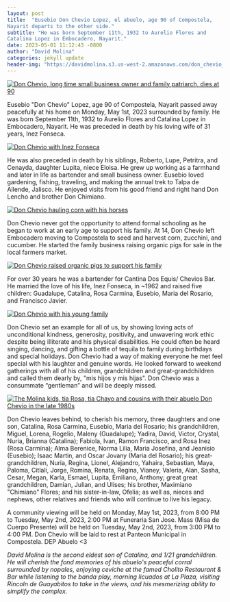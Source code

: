 ```yaml
---
layout: post
title:  "Eusebio Don Chevio Lopez, el abuelo, age 90 of Compostela,
Nayarit departs to the other side."
subtitle: "He was born September 11th, 1932 to Aurelio Flores and
Catalina Lopez in Embocadero, Nayarit."
date: 2023-05-01 11:12:43 -0800
author: "David Molina"
categories: jekyll update
header-img: "https://davidmolina.s3.us-west-2.amazonaws.com/don_chevio_lopez_headshot_large.jpeg"
---
```


<a href="#">
    <img src="https://davidmolina.s3.us-west-2.amazonaws.com/don_chevio_lopez_headshot_large.jpeg" alt="Don Chevio, long time small business owner and family patriarch, dies at 90">
</a>

Eusebio "Don Chevio" Lopez, age 90 of Compostela, Nayarit
passed away peacefully at his home on Monday, May 1st, 2023
surrounded by family. He was born September 11th, 1932 to Aurelio
Flores and Catalina Lopez in Embocadero, Nayarit. He was preceded in
death by his loving wife of 31 years, Inez Fonseca.

<a href="#">
    <img src="https://davidmolina.s3.us-west-2.amazonaws.com/inez_fonseca_eusebio_chevio_lopez.jpeg" alt="Don Chevio with Inez Fonseca">
</a>

He was also preceded in death by his siblings, Roberto, Lupe, Petritra, and
Cenayda, daughter Lupita, niece Eloisa. He grew up working as a
farmhand and later in life as bartender and small business owner.
Eusebio loved gardening, fishing, traveling, and making the annual
trek to Talpa de Allende, Jalisco. He enjoyed visits from his good
friend and right hand Don Lencho and brother Don Chimiano.

<a href="#">
    <img src="https://davidmolina.s3.us-west-2.amazonaws.com/don_chevio_lopez_hauling_corn_with_horses.jpeg" alt="Don Chevio hauling corn with his horses">
</a>

Don Chevio never got the opportunity to attend formal schooling as he
began to work at an early age to support his family. At 14, Don
Chevio left Embocadero moving to Compostela to seed and harvest corn,
zucchini, and cucumber. He started the family business raising
organic pigs for sale in the local farmers market.

<a href="#">
    <img src="https://davidmolina.s3.us-west-2.amazonaws.com/eusebio_small_business.jpeg" alt="Don Chevio raised organic pigs to support his family">
</a>

For over 30 years he was a bartender for Cantina Dos Equis/ Chevios Bar. He married the love of his life, Inez Fonseca, in ~1962 and raised five children:
Guadalupe, Catalina, Rosa Carmina, Eusebio, Maria del Rosario, and
Francisco Javier.

<a href="#">
    <img src="https://davidmolina.s3.us-west-2.amazonaws.com/don_chevio_portrait_young_children.jpeg" alt="Don Chevio with his young family">
</a>

Don Chevio set an example for all of us, by showing loving acts of unconditional kindness, generosity, positivity, and unwavering work ethic despite being illiterate and his physical disabilities. He could often be heard singing, dancing, and gifting a bottle of tequila to family during birthdays and special holidays. Don Chevio had a way of making everyone he met feel special with his laughter and genuine words. He looked forward to weekend gatherings with all of his children, grandchildren and great-grandchildren and called them dearly by, "mis hijos y mis hijas". Don Chevio was a consummate “gentleman” and will be deeply missed.

<a href="#">
    <img src="https://davidmolina.s3.us-west-2.amazonaws.com/don_chevio_david_victor.jpeg" alt="The Molina kids, tia Rosa, tia Chayo and cousins with their abuelo Don Chevio in the late 1980s">
</a>

Don Chevio leaves behind, to cherish his memory, three daughters and one son, Catalina, Rosa Carmina, Eusebio, Maria del Rosario; his grandchildren, Miguel, Lorena, Rogelio, Maleny (Guadalupe); Yadira, David, Victor, Crystal, Nuria, Brianna (Catalina); Fabiola, Ivan, Ramon Francisco, and Rosa Inez (Rosa Carmina); Alma Berenice, Norma Lilia, Maria Josefina, and Jeanisio (Eusebio); Isaac Martin, and Oscar Jovany (Maria del Rosario); his great-grandchildren, Nuria, Regina, Lionel, Alejandro, Yahaira, Sebastian, Maya, Paloma, Citlali, Jorge, Romina, Renata, Regina, Vianey, Valeria, Alan, Sasha, Cesar, Megan, Karla, Esmael, Lupita, Emiliano, Anthony; great great grandchildren, Damian, Julian, and Ulises; his brother, Maximiano "Chimiano" Flores; and his sister-in-law, Ofelia; as well as, nieces and nephews, other relatives and friends who will continue to live his legacy.

A community viewing will be held on Monday, May 1st, 2023, from 8:00 PM to Tuesday, May 2nd, 2023, 2:00 PM at Funeraria San Jose. Mass (Misa de Cuerpo Presente) will be held on Tuesday, May 2nd, 2023, from 3:00 PM to 4:00 PM. Don Chevio will be laid to rest at Panteon Municipal in Compostela. DEP Abuelo <3

*David Molina is the second eldest son of Catalina, and 1/21 grandchildren. He will cherish the fond memories of his abuelo's peaceful corral surrounded by nopales, enjoying ceviche at the famed Cholito Restaurant & Bar while listening to the banda play, morning licuados at La Plaza, visiting Rincoln de Guayabitos to take in the views, and his mesmerizing ability to simplify the complex.*
